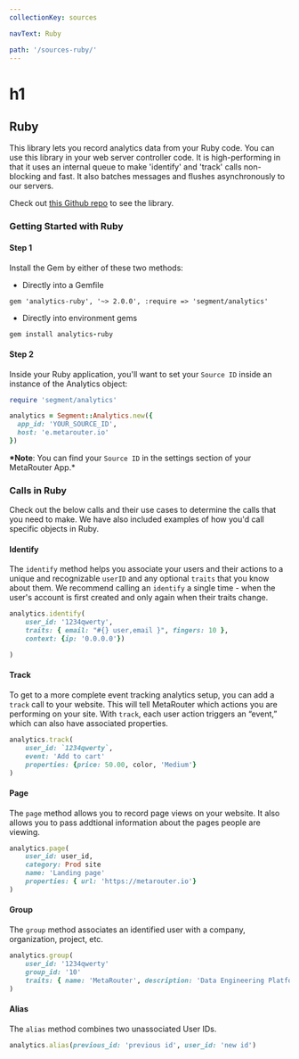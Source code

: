 ```yaml
---
collectionKey: sources

navText: Ruby

path: '/sources-ruby/'
---
```


# h1

## Ruby

This library lets you record analytics data from your Ruby code. You can use this library in your web server controller code. It is high-performing in that it uses an internal queue to make 'identify' and 'track' calls non-blocking and fast. It also batches messages and flushes asynchronously to our servers.

Check out [this Github repo](https://github.com/segmentio/analytics-ruby) to see the library.

### Getting Started with Ruby

#### Step 1

Install the Gem by either of these two methods:

- Directly into a Gemfile

```
gem 'analytics-ruby', '~> 2.0.0', :require => 'segment/analytics'
```

- Directly into environment gems

```ruby
gem install analytics-ruby
```

#### Step 2

Inside your Ruby application, you'll want to set your `Source ID` inside an instance of the Analytics object:

```ruby
require 'segment/analytics'

analytics = Segment::Analytics.new({
  app_id: 'YOUR_SOURCE_ID',
  host: 'e.metarouter.io'
})
```

**\*Note**: You can find your `Source ID` in the settings section of your MetaRouter App.\*

### Calls in Ruby

Check out the below calls and their use cases to determine the calls that you need to make. We have also included examples of how you'd call specific objects in Ruby.

#### Identify

The `identify` method helps you associate your users and their actions to a unique and recognizable `userID` and any optional `traits` that you know about them. We recommend calling an `identify` a single time - when the user's account is first created and only again when their traits change.

```ruby
analytics.identify(
    user_id: '1234qwerty',
    traits: { email: "#{} user,email }", fingers: 10 },
    context: {ip: '0.0.0.0'})

)
```

#### Track

To get to a more complete event tracking analytics setup, you can add a `track` call to your website. This will tell MetaRouter which actions you are performing on your site. With `track`, each user action triggers an “event,” which can also have associated properties.

```ruby
analytics.track(
    user_id: `1234qwerty`,
    event: 'Add to cart'
    properties: {price: 50.00, color, 'Medium'}
)
```

#### Page

The `page` method allows you to record page views on your website. It also allows you to pass addtional information about the pages people are viewing.

```ruby
analytics.page(
    user_id: user_id,
    category: Prod site
    name: 'Landing page'
    properties: { url: 'https://metarouter.io'}
)
```

#### Group

The `group` method associates an identified user with a company, organization, project, etc.

```ruby
analytics.group(
    user_id: '1234qwerty'
    group_id: '10'
    traits: { name: 'MetaRouter', description: 'Data Engineering Platform'}
)
```

#### Alias

The `alias` method combines two unassociated User IDs.

```ruby
analytics.alias(previous_id: 'previous id', user_id: 'new id')
```
